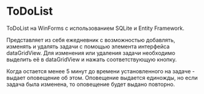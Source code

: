 # ToDoList

ToDoList на WinForms с использованием SQLite и Entity Framework.

Представляет из себя ежедневник с возможностью добавлять, изменять и удалять задачи с помощью элемента интерфейса dataGridView. Для изменения или удаления задачи необходимо выделить её в dataGridView и нажать соответствующую кнопку.

Когда остается менее 5 минут до времени установленного на задаче - выдает оповещение об этом. Оповещение выдается единожды, но если задача была изменена, то оповещение будет выдано повторно.

